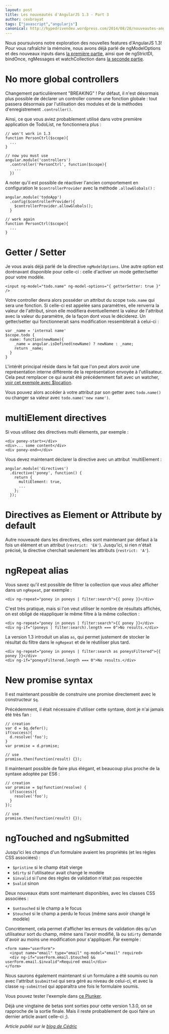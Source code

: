 ```yaml
---
layout: post
title: Les nouveautés d'AngularJS 1.3 - Part 3
author: cexbrayat
tags: ["javascript","angularjs"]
canonical: http://hypedrivendev.wordpress.com/2014/08/28/nouveautes-angularjs-1.3-part-3/
---
```


Nous poursuivons notre exploration des nouvelles features d'AngularJS 1.3!
Pour vous rafraîchir la mémoire, nous avons déjà parlé de ngModelOptions et des nouveaux inputs dans [la première partie](/2014/06/24/nouveautes-angularjs-1.3/), ainsi que de ngStrictDI, bindOnce, ngMessages et watchCollection dans [la seconde partie](/2014/07/31/nouveautes-angularjs-1.3-part-2/).

# No more global controllers

Changement particulièrement "BREAKING" ! Par défaut, il n'est désormais plus possible de déclarer un controller comme une fonction globale : tout passera désormais par l'utilisation des modules et de la méthodes d'enregistrement `.controller()`.

Ainsi, ce que vous aviez probablement utilisé dans votre première application de TodoList, ne fonctionnera plus :

    // won't work in 1.3
    function PersonCtrl($scope){
      ...
    }

    // now you must use
    angular.module('controllers')
      .controller('PersonCtrl', function($scope){
        ...
      })

A noter qu'il est possible de réactiver l'ancien comportement en configuration le `$controllerProvider` avec la méthode `.allowGlobals()` :

    angular.module('todoApp')
      .config($controllerProvider){
        $controllerProvider.allowGlobals();
      }

    // work again
    function PersonCtrl($scope){
      ...
    }

# Getter / Setter

Je vous avais déjà parlé de la directive `ngModelOptions`. Une autre option est dorénavant disponible pour celle-ci : celle d'activer un mode getter/setter pour votre modèle.

    <input ng-model="todo.name" ng-model-options="{ getterSetter: true }" />

Votre controller devra alors posséder un attribut du scope `todo.name` qui sera une fonction. Si celle-ci est appelée sans paramètres, elle renverra la valeur de l'attribut, sinon elle modifiera éventuellement la valeur de l'attribut avec la valeur du paramètre, de la façon dont vous le déciderez.
Un getter/setter qui fonctionnerait sans modification ressemblerait à celui-ci :

    var _name = 'internal name'
    $scope.todo {
      name: function(newName){
        _name = angular.isDefined(newName) ? newName : _name;
        return _name;
      }
    }

L'intérêt principal réside dans le fait que l'on peut alors avoir une représentation interne différente de la représentation envoyée à l'utilisateur. Cela peut remplacer ce qui aurait été précédemment fait avec un watcher, [voir cet exemple avec $location](https://github.com/angular/angular.js/commit/5963b5c69f5dc145c9535f734c43ee6027ae24bd).

Vous pouvez alors accéder à votre attribut par son getter avec `todo.name()` ou changer sa valeur avec `todo.name('new name')`.

# multiElement directives

Si vous utilisez des directives multi élements, par exemple :

    <div poney-start></div>
    <div>... some content</div>
    <div poney-end></div>

Vous devez maintenant déclarer la directive avec un attribut `multiElement :

    angular.module('directives')
      .directive('poney', function() {
        return {
          multiElement: true,
          ...
        };
      });

# Directives as Element or Attribute by default

Autre nouveauté dans les directives, elles sont maintenant par défaut à la fois un élément et un attribut (`restrict: 'EA'`). Jusqu'ici, si rien n'était précisé, la directive cherchait seulement les attributs (`restrict: 'A'`).

# ngRepeat alias

Vous savez qu'il est possible de filtrer la collection que vous allez afficher dans un `ngRepeat`, par exemple :

    <div ng-repeat="poney in poneys | filter:search">{{ poney }}</div>

C'est très pratique, mais si l'on veut utiliser le nombre de résultats affichés, on est obligé de réappliquer le même filtre à la même collection :

    <div ng-repeat="poney in poneys | filter:search">{{ poney }}</div>
    <div ng-if="(poneys | filter:search).length === 0">No results.</div>

La version 1.3 introduit un alias `as`, qui permet justement de stocker le résultat du filtre dans le `ngRepeat` et de le réutiliser plus tard.

    <div ng-repeat="poney in poneys | filter:search as poneysFiltered">{{ poney }}</div>
    <div ng-if="poneysFiltered.length === 0">No results.</div>

# New promise syntax

Il est maintenant possible de construire une promise directement avec le constructeur `$q`.

Précédemment, il était nécessaire d'utiliser cette syntaxe, dont je n'ai jamais été très fan :

    // creation
    var d = $q.defer();
    if(success){
      d.resolve('foo');
    }
    var promise = d.promise;

    // use
    promise.then(function(result) {});

Il maintenant possible de faire plus élégant, et beaucoup plus proche de la syntaxe adoptée par ES6 :

    // creation
    var promise = $q(function(resolve) {
      if(success){
        resolve('foo');
      }
    });

    // use
    promise.then(function(result) {});

# ngTouched and ngSubmitted

Jusqu'ici les champs d'un formulaire avaient les propriétés (et les règles CSS associées) :

- `$pristine` si le champ était vierge
- `$dirty` si l'utilisateur avait changé le modèle
- `$invalid` si l'une des règles de validation n'était pas respectée
- `$valid` sinon

Deux nouveaux états sont maintenant disponibles, avec les classes CSS associées :

- `$untouched` si le champ a le focus
- `$touched` si le champ a perdu le focus (même sans avoir changé le modèle)

Concrètement, cela permet d'afficher les erreurs de validation dès qu'un utilisateur sort du champ, même sans l'avoir modifié, là ou `$dirty` demande d'avoir au moins une modification pour s'appliquer. Par exemple :

    <form name="userForm">
      <input name="email" type="email" ng-model="email" required>
      <div ng-if="userForm.email.$touched && userForm.email.$invalid">Required email</div>
    </form>

Nous saurons également maintenant si un formulaire a été soumis ou non avec l'attribut `$submitted` qui sera géré au niveau de celui-ci, et avec la classe `ng-submitted` qui apparaîtra une fois le formulaire soumis.

Vous pouvez tester l'exemple dans [ce Plunker](http://plnkr.co/edit/u1JcxrqJgmNObOGltOMz?p=preview).

Déjà une vingtaine de betas sont sorties pour cette version 1.3.0, on se rapproche de la sortie finale. Mais il reste probablement de quoi faire un dernier article avant celle-ci ;).

_Article publié sur le [blog de Cédric](http://hypedrivendev.wordpress.com/2014/08/28/nouveautes-angularjs-1.3-part-3/ "Article original sur le blog de Cédric Exbrayat")_
